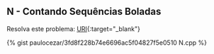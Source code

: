 
## N - Contando Sequências Boladas

Resolva este problema:
[URI][uri-2070]{:target="_blank"}


{% gist paulocezar/3fd8f228b74e6696ac5f04827f5e0510 N.cpp %}

[uri-2070]:		https://www.urionlinejudge.com.br/judge/pt/problems/view/2070
